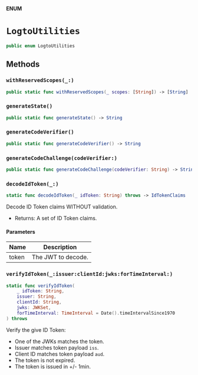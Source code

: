 **ENUM**

# `LogtoUtilities`

```swift
public enum LogtoUtilities
```

## Methods

### `withReservedScopes(_:)`

```swift
public static func withReservedScopes(_ scopes: [String]) -> [String]
```

### `generateState()`

```swift
public static func generateState() -> String
```

### `generateCodeVerifier()`

```swift
public static func generateCodeVerifier() -> String
```

### `generateCodeChallenge(codeVerifier:)`

```swift
public static func generateCodeChallenge(codeVerifier: String) -> String
```

### `decodeIdToken(_:)`

```swift
static func decodeIdToken(_ idToken: String) throws -> IdTokenClaims
```

Decode ID Token claims WITHOUT validation.

- Returns: A set of ID Token claims.

#### Parameters

| Name  | Description        |
| ----- | ------------------ |
| token | The JWT to decode. |

### `verifyIdToken(_:issuer:clientId:jwks:forTimeInterval:)`

```swift
static func verifyIdToken(
    _ idToken: String,
    issuer: String,
    clientId: String,
    jwks: JWKSet,
    forTimeInterval: TimeInterval = Date().timeIntervalSince1970
) throws
```

Verify the give ID Token:

- One of the JWKs matches the token.
- Issuer matches token payload `iss`.
- Client ID matches token payload `aud`.
- The token is not expired.
- The token is issued in +/- 1min.
